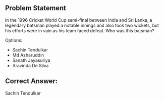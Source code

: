 Problem Statement
-
In the 1996 Cricket World Cup semi-final between India and Sri Lanka, a legendary batsman played a notable innings and also took two wickets, but his efforts were in vain as his team faced defeat. Who was this batsman?

Options:

- Sachin Tendulkar 
- Md Azharuddin
- Sanath Jayasuriya 
- Aravinda De Silva


Correct Answer:
-
Sachin Tendulkar 
 